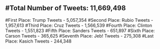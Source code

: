#Total Number of Tweets: 11,669,498 
---
#First Place: Trump Tweets - 5,057,354
#Second Place: Rubio Tweets - 1,957,613
#Third Place: Cruz Tweets - 1,566,539
#Fourth Place: Clinton Tweets - 1,551,823
#Fifth Place: Sanders Tweets - 651,897
#Sixth Place: Carson Tweets - 365,625
#Seventh Place: Jeb! Tweets - 275,308
#Last Place: Kasich Tweets - 244,348
